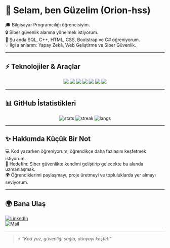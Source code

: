 # 👋 Selam, ben Güzelim (Orion-hss)  

🎓 Bilgisayar Programcılığı öğrencisiyim.  
🔒 Siber güvenlik alanına yönelmek istiyorum.  
🌱 Şu anda SQL, C++, HTML, CSS, Bootstrap ve C# öğreniyorum.  
💡 İlgi alanlarım: Yapay Zekâ, Web Geliştirme ve Siber Güvenlik.  

---

## ⚡ Teknolojiler & Araçlar  

<p align="center">
  <img src="https://img.shields.io/badge/SQL-4479A1?style=for-the-badge&logo=postgresql&logoColor=white"/>
  <img src="https://img.shields.io/badge/C++-00599C?style=for-the-badge&logo=cplusplus&logoColor=white"/>
  <img src="https://img.shields.io/badge/C%23-239120?style=for-the-badge&logo=c-sharp&logoColor=white"/>
  <img src="https://img.shields.io/badge/HTML5-E34F26?style=for-the-badge&logo=html5&logoColor=white"/>
  <img src="https://img.shields.io/badge/CSS3-1572B6?style=for-the-badge&logo=css3&logoColor=white"/>
  <img src="https://img.shields.io/badge/Bootstrap-7952B3?style=for-the-badge&logo=bootstrap&logoColor=white"/>
  <img src="https://img.shields.io/badge/Git-F05032?style=for-the-badge&logo=git&logoColor=white"/>
</p>

---

## 📊 GitHub İstatistikleri  

<p align="center">
  <img src="https://github-readme-stats.vercel.app/api?username=Orion-hss&show_icons=true&theme=radical" alt="stats"/>
  <img src="https://github-readme-streak-stats.herokuapp.com/?user=Orion-hss&theme=radical" alt="streak"/>
  <img src="https://github-readme-stats.vercel.app/api/top-langs/?username=Orion-hss&layout=compact&theme=radical" alt="langs"/>
</p>

---

## ✨ Hakkımda Küçük Bir Not  
💻 Kod yazarken öğreniyorum, öğrendikçe daha fazlasını keşfetmek istiyorum.  
🚀 Hedefim: Siber güvenlikte kendimi geliştirip gelecekte bu alanda uzmanlaşmak.  
🌍 Öğrendiklerimi paylaşmayı, proje üretmeyi ve topluluklarda yer almayı seviyorum.  

---

## 🌍 Bana Ulaş  
[![LinkedIn](https://img.shields.io/badge/-LinkedIn-blue?style=flat&logo=linkedin)](https://www.linkedin.com/in/huriye-%C5%9Fenal-991410330/)  
[![Mail](https://img.shields.io/badge/-Gmail-red?style=flat&logo=gmail&logoColor=white)](mailto:https://mail.google.com/mail/u/0/?tab=rm&ogbl#inbox)  


---

> ⚡ *"Kod yaz, güvenliği sağla, dünyayı keşfet!"*

